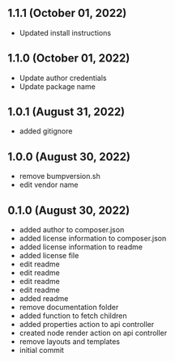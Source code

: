 ## 1.1.1 (October 01, 2022)
  - Updated install instructions

## 1.1.0 (October 01, 2022)
  - Update author credentials
  - Update package name

## 1.0.1 (August 31, 2022)
  - added gitignore

## 1.0.0 (August 30, 2022)
  - remove bumpversion.sh
  - edit vendor name

## 0.1.0 (August 30, 2022)
  - added author to composer.json
  - added license information to composer.json
  - added license information to readme
  - added license file
  - edit readme
  - edit readme
  - edit readme
  - edit readme
  - added readme
  - remove documentation folder
  - added function to fetch children
  - added properties action to api controller
  - created node render action on api controller
  - remove layouts and templates
  - initial commit

